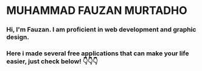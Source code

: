 # MUHAMMAD FAUZAN MURTADHO

### Hi, I'm Fauzan. I am proficient in web development and graphic design.

### Here i made several free applications that can make your life easier, just check below! 👇👇👇
